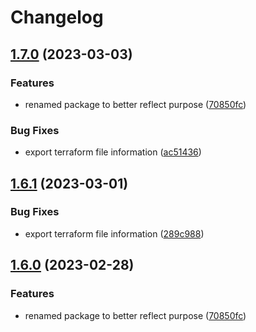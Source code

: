 # Changelog

## [1.7.0](https://github.com/GoogleCloudPlatform/deploystack/compare/terraform/v1.6.1...terraform/v1.7.0) (2023-03-03)


### Features

* renamed package to better reflect purpose ([70850fc](https://github.com/GoogleCloudPlatform/deploystack/commit/70850fce76e7402261d9ae31177ffeaddec1722b))


### Bug Fixes

* export terraform file information ([ac51436](https://github.com/GoogleCloudPlatform/deploystack/commit/ac514363d61ddc07f688ab9f69c0977b06981115))

## [1.6.1](https://github.com/GoogleCloudPlatform/deploystack/compare/terraform/v1.6.0...terraform/v1.6.1) (2023-03-01)


### Bug Fixes

* export terraform file information ([289c988](https://github.com/GoogleCloudPlatform/deploystack/commit/289c988653b96d5b1085d232241c1578443539db))

## [1.6.0](https://github.com/GoogleCloudPlatform/deploystack/compare/terraform-v1.5.0...terraform/v1.6.0) (2023-02-28)


### Features

* renamed package to better reflect purpose ([70850fc](https://github.com/GoogleCloudPlatform/deploystack/commit/70850fce76e7402261d9ae31177ffeaddec1722b))
